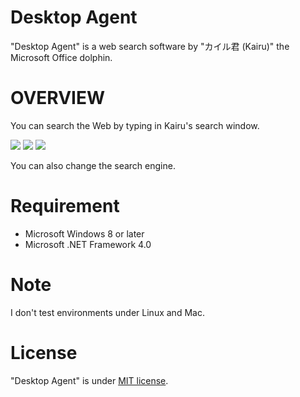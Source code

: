 # Desktop Agent
 
"Desktop Agent" is a web search software by "カイル君 (Kairu)" the Microsoft Office dolphin.
 
# OVERVIEW
 
You can search the Web by typing in Kairu's search window.

![](https://user-images.githubusercontent.com/88919409/157601288-e0f37334-2096-4d91-850e-c50ebc8ab983.png)
![](https://user-images.githubusercontent.com/88919409/157601800-533733f4-6e5e-46b9-a15a-85387cb01637.png)
![](https://user-images.githubusercontent.com/88919409/157601803-c431ebe2-08da-42cf-96c6-c9e07c44569d.png)

You can also change the search engine.

# Requirement
 
* Microsoft Windows 8 or later
* Microsoft .NET Framework 4.0

# Note

I don't test environments under Linux and Mac.
 
# License
 
"Desktop Agent" is under [MIT license](https://en.wikipedia.org/wiki/MIT_License).
